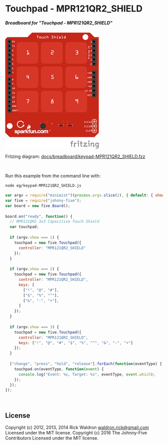 <!--remove-start-->

# Touchpad - MPR121QR2_SHIELD

<!--remove-end-->






##### Breadboard for "Touchpad - MPR121QR2_SHIELD"



![docs/breadboard/keypad-MPR121QR2_SHIELD.png](breadboard/keypad-MPR121QR2_SHIELD.png)<br>

Fritzing diagram: [docs/breadboard/keypad-MPR121QR2_SHIELD.fzz](breadboard/keypad-MPR121QR2_SHIELD.fzz)

&nbsp;




Run this example from the command line with:
```bash
node eg/keypad-MPR121QR2_SHIELD.js
```


```javascript
var argv = require("minimist")(process.argv.slice(2), { default: { show: 1 } });
var five = require("johnny-five");
var board = new five.Board();

board.on("ready", function() {
  // MPR121QR2 3x3 Capacitive Touch Shield
  var touchpad;

  if (argv.show === 1) {
    touchpad = new five.Touchpad({
      controller: "MPR121QR2_SHIELD"
    });
  }

  if (argv.show === 2) {
    touchpad = new five.Touchpad({
      controller: "MPR121QR2_SHIELD",
      keys: [
        ["!", "@", "#"],
        ["$", "%", "^"],
        ["&", "-", "+"],
      ]
    });
  }

  if (argv.show === 3) {
    touchpad = new five.Touchpad({
      controller: "MPR121QR2_SHIELD",
      keys: ["!", "@", "#", "$", "%", "^", "&", "-", "+"]
    });
  }

  ["change", "press", "hold", "release"].forEach(function(eventType) {
    touchpad.on(eventType, function(event) {
      console.log("Event: %s, Target: %s", eventType, event.which);
    });
  });
});

```








&nbsp;

<!--remove-start-->

## License
Copyright (c) 2012, 2013, 2014 Rick Waldron <waldron.rick@gmail.com>
Licensed under the MIT license.
Copyright (c) 2016 The Johnny-Five Contributors
Licensed under the MIT license.

<!--remove-end-->
